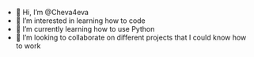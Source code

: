 - 👋 Hi, I’m @Cheva4eva
- 👀 I’m interested in learning how to code
- 🌱 I’m currently learning how to use Python
- 💞️ I’m looking to collaborate on different projects that I could know how to work 

<!---
Cheva4eva/Cheva4eva is a ✨ special ✨ repository because its `README.md` (this file) appears on your GitHub profile.
You can click the Preview link to take a look at your changes.
--->
